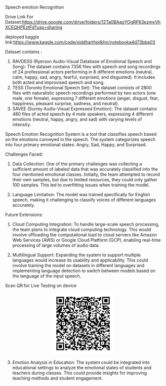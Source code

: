 Speech emotion Recognition

Drive Link For Dataset:https://drive.google.com/drive/folders/12Ta0BAagYOgRP63ezmyVhXCEQHPEztFd?usp=sharing

deployed kaggle link:https://www.kaggle.com/code/siddharthpilkhn/notebooka4d73bba03

Dataset contains :

1. RAVDESS (Ryerson Audio-Visual Database of Emotional Speech and Song):
The dataset contains 7356 files with speech and song recordings of 24 professional actors performing in 8 different emotions (neutral, calm, happy, sad, angry, fearful, surprised, and disgusted). It includes both acted and improvised speech and song.
2. TESS (Toronto Emotional Speech Set):
The dataset consists of 2800 files with naturalistic speech recordings performed by two actors (one male, one female), expressing 7 different emotions (anger, disgust, fear, happiness, pleasant surprise, sadness, and neutral).
3. SAVEE (Surrey Audio-Visual Expressed Emotion):
The dataset contains 480 files of acted speech by 4 male speakers, expressing 4 different emotions (neutral, happy, angry, and sad) with varying levels of intensity.

Speech Emotion Recognition System is a tool that classifies speech based on the emotions conveyed in the speech. The system categorizes speech into four primary emotional states: Angry, Sad, Happy, and Surprised.

Challenges Faced:

1) Data Collection: One of the primary challenges was collecting a sufficient amount of labeled data that was accurately classified into the four mentioned emotional classes. Initially, the team attempted to record their own samples, but due to limited resources, they could only gather 100 samples. This led to overfitting issues when training the model.

2) Language Limitation: The model was trained specifically for English speech, making it challenging to classify voices of different languages accurately.

Future Extensions:

1) Cloud Computing Integration: To handle large-scale speech processing, the team plans to integrate cloud computing technology. This would involve offloading the computational load to cloud servers like Amazon Web Services (AWS) or Google Cloud Platform (GCP), enabling real-time processing of large volumes of audio data.

2) Multilingual Support: Expanding the system to support multiple languages would increase its usability and applicability. This could involve training the model on datasets in different languages and implementing language detection to switch between models based on the language of the input speech.


Scan QR for Live Testing on device 

<p align="center">
  <img width="200" height="auto" src="images/Output.png" alt="output">
</p>

3) Emotion Analysis in Education: The system could be integrated into educational settings to analyze the emotional states of students and teachers during classes. This could provide insights for improving teaching methods and student engagement.

